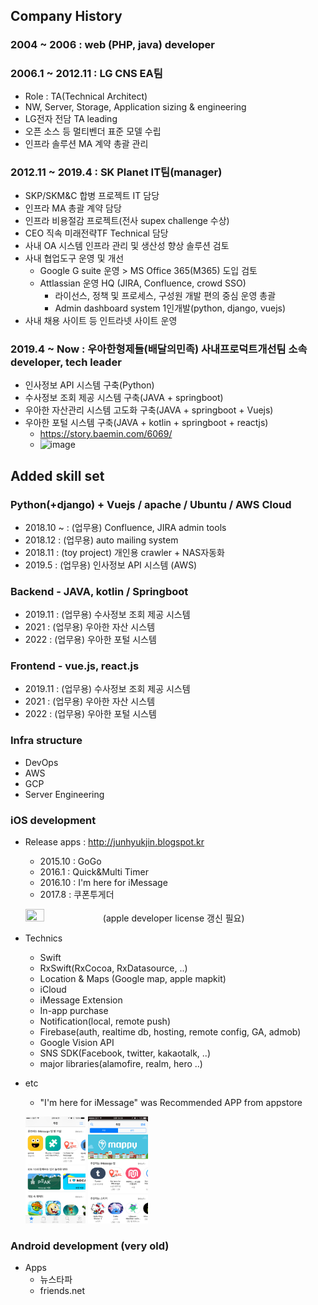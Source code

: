 ## Company History

### 2004 ~ 2006 : web (PHP, java) developer
### 2006.1 ~ 2012.11 : LG CNS EA팀
 + Role : TA(Technical Architect)
 + NW, Server, Storage, Application sizing & engineering
 + LG전자 전담 TA leading
 + 오픈 소스 등 멀티벤더 표준 모델 수립
 + 인프라 솔루션 MA 계약 총괄 관리
### 2012.11 ~ 2019.4 : SK Planet IT팀(manager)
 + SKP/SKM&C 합병 프로젝트 IT 담당
 + 인프라 MA 총괄 계약 담당
 + 인프라 비용절감 프로젝트(전사 supex challenge 수상) 
 + CEO 직속 미래전략TF Technical 담당
 + 사내 OA 시스템 인프라 관리 및 생산성 향상 솔루션 검토
 + 사내 협업도구 운영 및 개선
   + Google G suite 운영 > MS Office 365(M365) 도입 검토
   + Attlassian 운영 HQ (JIRA, Confluence, crowd SSO)
     + 라이선스, 정책 및 프로세스, 구성원 개발 편의 중심 운영 총괄
     + Admin dashboard system 1인개발(python, django, vuejs)
 + 사내 채용 사이트 등 인트라넷 사이트 운영
### 2019.4 ~ Now : 우아한형제들(배달의민족) 사내프로덕트개선팀 소속 developer, tech leader
 + 인사정보 API 시스템 구축(Python)
 + 수사정보 조회 제공 시스템 구축(JAVA + springboot)
 + 우아한 자산관리 시스템 고도화 구축(JAVA + springboot + Vuejs)
 + 우아한 포털 시스템 구축(JAVA + kotlin + springboot + reactjs)
   - https://story.baemin.com/6069/
   - ![image](https://github.com/jjhok/Portfolio/assets/13160786/c78f02a5-6495-442f-ae0b-faaedc28c04a)


## Added skill set

### Python(+django) + Vuejs / apache / Ubuntu / AWS Cloud
 + 2018.10 ~ : (업무용) Confluence, JIRA admin tools
 + 2018.12 : (업무용) auto mailing system
 + 2018.11 : (toy project) 개인용 crawler + NAS자동화
 + 2019.5 : (업무용) 인사정보 API 시스템 (AWS)

### Backend - JAVA, kotlin / Springboot
 + 2019.11 : (업무용) 수사정보 조회 제공 시스템
 + 2021 : (업무용) 우아한 자산 시스템
 + 2022 : (업무용) 우아한 포털 시스템
 
### Frontend - vue.js, react.js
 + 2019.11 : (업무용) 수사정보 조회 제공 시스템
 + 2021 : (업무용) 우아한 자산 시스템
 + 2022 : (업무용) 우아한 포털 시스템
 
### Infra structure
 + DevOps
 + AWS
 + GCP
 + Server Engineering

### iOS development
 + Release apps : http://junhyukjin.blogspot.kr
    + 2015.10 : GoGo
    + 2016.1 : Quick&Multi Timer
    + 2016.10 : I'm here for iMessage
    + 2017.8 : 쿠폰투게더
    
    <img width="25%" height="25%" src="https://github.com/jjhok/Portfolio/blob/master/스크린샷 2019-01-02 오전 9.51.26.png"></img> (apple developer license 갱신 필요)
  + Technics
    + Swift 
    + RxSwift(RxCocoa, RxDatasource, ..)
    + Location & Maps (Google map, apple mapkit)
    + iCloud
    + iMessage Extension
    + In-app purchase
    + Notification(local, remote push)
    + Firebase(auth, realtime db, hosting, remote config, GA, admob)
    + Google Vision API
    + SNS SDK(Facebook, twitter, kakaotalk, ..)
    + major libraries(alamofire, realm, hero ..)
  + etc
    + "I'm here for iMessage" was Recommended APP from appstore
    
    <img width="20%" height="20%" src="https://github.com/jjhok/Portfolio/blob/master/IMG_1656.PNG"></img>
    <img width="20%" height="20%" src="https://github.com/jjhok/Portfolio/blob/master/IMG_1654.PNG"></img>

### Android development (very old)
  + Apps
    + 뉴스타파
    + friends.net

  
